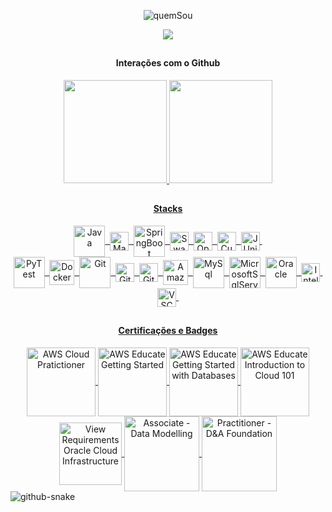 <div align="center">  
  <p>
    <img src=https://github.com/legasrossini/legasrossini/assets/27970331/6c542ca5-b294-48c1-a146-206113b8fe51 alt="quemSou">
  </p>
  <img src="https://readme-typing-svg.herokuapp.com/?font=Fira+Code&size=18&weight=900&center=true&vCenter=true&width=500&height=70&duration=6000&color=F7F7F7&lines=Engenheiro+de+Sofware,+29+anos+e+casado!;Graduado+em+Ciência+da+Computação;Cursando+Arquitetura+de+Software!"/>
</div>

##
  
<div align="center">
  <h4>Interações com o Github</h4>
  <a href="https://github.com/legasrossini">
  <img height="165em" src="https://github-readme-stats.vercel.app/api?username=legasrossini&show_icons=true&theme=dracula&include_all_commits=true&count_private=true&hide=contribs"/>
  <img height="165em" src="https://github-readme-stats.vercel.app/api/top-langs/?username=legasrossini&layout=compact&langs_count=7&theme=dracula"/>
</div>
    
##

<div align="center">
  <h4>Stacks</h4> 
  <div style="display: inline_block">
    <img align="center" alt="Java" height="50" width="auto" src="https://cdn.jsdelivr.net/gh/devicons/devicon@latest/icons/java/java-original-wordmark.svg">&nbsp;
    <img align="center" alt="Maven" height="30" width="auto" src="https://cdn.jsdelivr.net/gh/devicons/devicon@latest/icons/maven/maven-original.svg">&nbsp;
    <img align="center" alt="SpringBoot" height="50" width="auto" src="https://cdn.jsdelivr.net/gh/devicons/devicon@latest/icons/spring/spring-original-wordmark.svg">&nbsp;
    <img align="center" alt="Swagger" height="30" width="auto" src="https://cdn.jsdelivr.net/gh/devicons/devicon@latest/icons/swagger/swagger-original.svg">&nbsp;
    <img align="center" alt="OpenApi" height="30" width="auto" src="https://cdn.jsdelivr.net/gh/devicons/devicon@latest/icons/openapi/openapi-plain.svg">&nbsp;
    <img align="center" alt="Cucumber" height="30" width="auto" src="https://cdn.jsdelivr.net/gh/devicons/devicon@latest/icons/cucumber/cucumber-plain.svg">&nbsp;
    <img align="center" alt="JUnit" height="30" width="auto" src="https://cdn.jsdelivr.net/gh/devicons/devicon@latest/icons/junit/junit-original.svg">&nbsp;
  </div>
  <div style="display: inline_block">
    <img align="center" alt="PyTest" height="50" width="auto" src="https://cdn.jsdelivr.net/gh/devicons/devicon@latest/icons/pytest/pytest-original.svg">&nbsp;
    <img align="center" alt="Docker" height="40" width="auto" src="https://cdn.jsdelivr.net/gh/devicons/devicon@latest/icons/docker/docker-plain-wordmark.svg">&nbsp;
    <img align="center" alt="Git" height="50" width="auto" src="https://cdn.jsdelivr.net/gh/devicons/devicon@latest/icons/git/git-plain-wordmark.svg">&nbsp;  
    <img align="center" alt="GitHub" height="30" width="auto" src="https://cdn.jsdelivr.net/gh/devicons/devicon@latest/icons/github/github-original.svg">&nbsp;
    <img align="center" alt="GitHubActions" height="30" width="auto" src="https://cdn.jsdelivr.net/gh/devicons/devicon@latest/icons/githubactions/githubactions-original.svg">&nbsp;  
    <img align="center" alt="AmazonWS" height="40" width="auto" src="https://cdn.jsdelivr.net/gh/devicons/devicon@latest/icons/amazonwebservices/amazonwebservices-plain-wordmark.svg">&nbsp;
    <img align="center" alt="MySql" height="50" width="auto" src="https://cdn.jsdelivr.net/gh/devicons/devicon@latest/icons/mysql/mysql-original-wordmark.svg">&nbsp;
    <img align="center" alt="MicrosoftSqlServer" height="50" width="auto" src="https://cdn.jsdelivr.net/gh/devicons/devicon@latest/icons/microsoftsqlserver/microsoftsqlserver-plain-wordmark.svg">&nbsp;
    <img align="center" alt="Oracle" height="50" width="auto" src="https://cdn.jsdelivr.net/gh/devicons/devicon@latest/icons/oracle/oracle-original.svg">&nbsp;
    <img align="center" alt="IntelliJ" height="30" width="auto" src="https://cdn.jsdelivr.net/gh/devicons/devicon@latest/icons/intellij/intellij-original.svg">&nbsp;
    <img align="center" alt="VSCode" height="30" width="auto" src="https://cdn.jsdelivr.net/gh/devicons/devicon@latest/icons/vscode/vscode-original.svg">&nbsp;
  </div>
</div>

##

<div align="center"> 
  <h4>Certificações e Badges</h4> 
  <a href="https://www.credly.com/badges/a3230d84-3d6e-4a19-b997-4381a4e87d36/linked_in?t=s138rx" target="_blank">
    <img align="center" alt="AWS Cloud Pratictioner" height="110" width="auto" src="https://images.credly.com/size/340x340/images/00634f82-b07f-4bbd-a6bb-53de397fc3a6/image.png">
  </a>
  <a href="https://www.credly.com/badges/aa04e3a6-661a-4236-bfcd-c52e23dffdd7/public_url" target="_blank">
    <img align="center" alt="AWS Educate Getting Started" height="110" width="auto" src="https://images.credly.com/size/340x340/images/9358115e-ead7-47c2-91e2-165b6a650a1b/image.png">
  </a>
  <a href="https://www.credly.com/badges/8fa789a6-b6df-438e-ab3f-7ca723c05ac8/public_url" target="_blank">
    <img align="center" alt="AWS Educate Getting Started with Databases" height="110" width="auto" src="https://images.credly.com/size/340x340/images/6f135924-7645-4bd2-ab68-3bc0b49c7e27/image.png">
  </a>
  <a href="https://www.credly.com/badges/42bb0313-a86c-4503-8264-c87f24e31331/public_url" target="_blank">
    <img align="center" alt="AWS Educate Introduction to Cloud 101" height="110" width="auto" src="https://images.credly.com/size/340x340/images/8d67bbf4-128b-4141-b5f1-1bc61bbfbaa6/image.png">
  </a>
  <a href="https://catalog-education.oracle.com/pls/certview/sharebadge?id=80FCD3BFF4D79D34CAF14427A981FA2FC3DD0CC01A26F19F533986D005ACC6FC" target="_blank">
    <img align="center" alt="View Requirements Oracle Cloud Infrastructure" height="100" width="auto" src="https://images.credly.com/images/27db49f3-8bae-4314-8a84-884935b569db/50_Oracle_Cloud_Infrastructure.png">
  </a>
  <a href="http://badges.com.br/share/5b6d748eb16b66a02a1dd996ddca46cf.php?a=3710" target="_blank">
    <img align="center" alt="Associate - Data Modelling" height="120" width="auto" src="https://github.com/legasrossini/legasrossini/assets/27970331/0fca9fb2-94cf-4464-941a-a876926dc420">
  </a>
  <a href="http://badges.com.br/share/687375202c391b620d0a40173aff50d5.php?a=3694" target="_blank">
    <img align="center" alt="Practitioner - D&A Foundation" height="120" width="auto" src="https://github.com/legasrossini/legasrossini/assets/27970331/20413ca9-4d7f-4992-aecd-ed2a16ffe07c">
  </a>
</div>

<picture>
  <source media="(prefers-color-scheme: dark)" srcset="github-snake-dark.svg" />
  <source media="(prefers-color-scheme: light)" srcset="github-snake.svg" />
  <img alt="github-snake" src="github-snake.svg" />
</picture>
